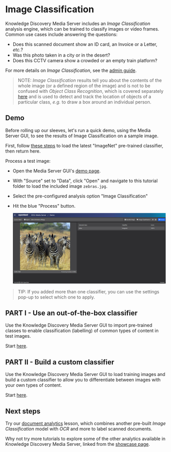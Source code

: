 # Image Classification

Knowledge Discovery Media Server includes an *Image Classification* analysis engine, which can be trained to classify images or video frames.  Common use cases include answering the questions:

- Does this scanned document show an ID card, an Invoice or a Letter, *etc.*?
- Was this photo taken in a city or in the desert?
- Does this CCTV camera show a crowded or an empty train platform?

For more details on *Image Classification*, see the [admin guide](https://www.microfocus.com/documentation/idol/knowledge-discovery-25.3/MediaServer_25.3_Documentation/Help/Content/Operations/Analyze/ImageClass.htm).

> NOTE: *Image Classification* results tell you about the contents of the whole image (or a defined region of the image) and is not to be confused with *Object Class Recognition*, which is covered separately [here](../object-class-recognition/README.md) and is used to detect and track the location of objects of a particular class, *e.g.* to draw a box around an individual person.

## Demo

Before rolling up our sleeves, let's run a quick demo, using the Media Server GUI, to see the results of Image Classification on a sample image.

First, follow [these steps](./PART_I.md#import-pre-defined-classifiers) to load the latest "ImageNet" pre-trained classifier, then return here.

Process a test image:

- Open the Media Server GUI's [demo page](http://localhost:14000/a=gui#/demo).
- With "Source" set to "Data", click "Open" and navigate to this tutorial folder to load the included image `zebras.jpg`.
- Select the pre-configured analysis option "Image Classification"
- Hit the blue "Process" button.

    ![gui-demo](./figs/gui-demo.png)

> TIP: If you added more than one classifier, you can use the settings pop-up to select which one to apply.

## PART I - Use an out-of-the-box classifier

Use the Knowledge Discovery Media Server GUI to import pre-trained classes to enable classification (labelling) of common types of content in test images.

Start [here](./PART_I.md).

## PART II - Build a custom classifier

Use the Knowledge Discovery Media Server GUI to load training images and build a custom classifier to allow you to differentiate between images with your own types of content.

Start [here](./PART_II.md).

## Next steps

Try our [document analytics](../optical-character-recognition/PART_II.md) lesson, which combines another pre-built *Image Classification* model with *OCR* and more to label scanned documents.

Why not try more tutorials to explore some of the other analytics available in Knowledge Discovery Media Server, linked from the [showcase page](../README.md).

